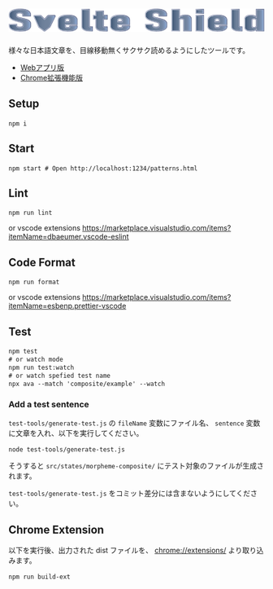 # ![Svelte Shield](./src/images/svelte-shield-silver.png)

様々な日本語文章を、目線移動無くサクサク読めるようにしたツールです。

* [Webアプリ版](https://ampcpmgp.github.io/svelte-shield/)
* [Chrome拡張機能版](https://chrome.google.com/webstore/detail/svelte-shield-%E6%8B%A1%E5%BC%B5%E6%A9%9F%E8%83%BD/ogdlcilfgiojgaoglhhilbhnghchnceo?hl=ja&authuser=0)

## Setup

```shell
npm i
```

## Start

```shell
npm start # Open http://localhost:1234/patterns.html
```

## Lint

```shell
npm run lint
```

or vscode extensions <https://marketplace.visualstudio.com/items?itemName=dbaeumer.vscode-eslint>

## Code Format

```shell
npm run format
```

or vscode extensions <https://marketplace.visualstudio.com/items?itemName=esbenp.prettier-vscode>

## Test

```shell
npm test
# or watch mode
npm run test:watch
# or watch spefied test name
npx ava --match 'composite/example' --watch
```

### Add a test sentence

`test-tools/generate-test.js` の `fileName` 変数にファイル名、 `sentence` 変数に文章を入れ、以下を実行してください。

```shell
node test-tools/generate-test.js
```

そうすると `src/states/morpheme-composite/` にテスト対象のファイルが生成されます。

`test-tools/generate-test.js` をコミット差分には含まないようにしてください。

## Chrome Extension

以下を実行後、出力された dist ファイルを、 <chrome://extensions/> より取り込みます。

```shell
npm run build-ext
```
